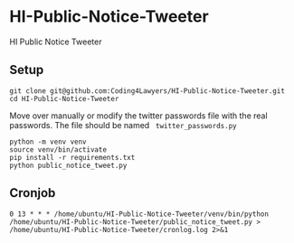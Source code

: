 # HI-Public-Notice-Tweeter
 HI Public Notice Tweeter

## Setup
```
git clone git@github.com:Coding4Lawyers/HI-Public-Notice-Tweeter.git
cd HI-Public-Notice-Tweeter
```
Move over manually or modify the twitter passwords file with the real passwords.
The file should be named ``` twitter_passwords.py```
```
python -m venv venv
source venv/bin/activate
pip install -r requirements.txt
python public_notice_tweet.py
```
## Cronjob
```
0 13 * * * /home/ubuntu/HI-Public-Notice-Tweeter/venv/bin/python /home/ubuntu/HI-Public-Notice-Tweeter/public_notice_tweet.py > /home/ubuntu/HI-Public-Notice-Tweeter/cronlog.log 2>&1
```
